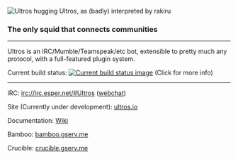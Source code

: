![Ultros hugging Ultros, as (badly) interpreted by rakiru](https://dl.dropboxusercontent.com/u/7298729/drawings/ultros.png)

### The only squid that connects communities

-------------------

Ultros is an IRC/Mumble/Teamspeak/etc bot, extensible to pretty much any protocol, with a full-featured plugin system.

Current build status: [![Current build status image](http://bamboo.gserv.me/plugins/servlet/buildStatusImage/ULTROS-ULTROS)](http://bamboo.gserv.me/browse/ULTROS-ULTROS) (Click for more info)

-------------------

IRC: [irc://irc.esper.net/#Ultros](irc://irc.esper.net/#Ultros) ([webchat](https://webchat.esper.net/?nick=&channels=Ultros))

Site (Currently under development): [ultros.io](http://ultros.io)

Documentation: [Wiki](https://github.com/UltrosBot/Ultros/wiki)

Bamboo: [bamboo.gserv.me](http://bamboo.gserv.me/browse/ULTROS)

Crucible: [crucible.gserv.me](http://crucible.gserv.me/project/ULTROS)
